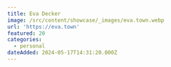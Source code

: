 ```yaml
---
title: Eva Decker
image: /src/content/showcase/_images/eva.town.webp
url: 'https://eva.town'
featured: 20
categories:
  - personal
dateAdded: 2024-05-17T14:31:20.000Z
---
```


